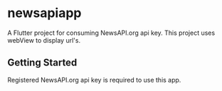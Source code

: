 # newsapiapp

A Flutter project for consuming NewsAPI.org api key. This project uses webView to display url's.

## Getting Started

Registered NewsAPI.org api key is required to use this app. 
